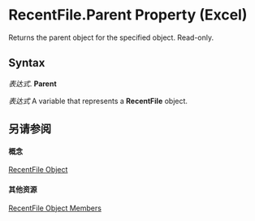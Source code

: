 
# RecentFile.Parent Property (Excel)

Returns the parent object for the specified object. Read-only.


## Syntax

 _表达式_. **Parent**

 _表达式_ A variable that represents a **RecentFile** object.


## 另请参阅


#### 概念


[RecentFile Object](39d0a969-179d-a7bd-e5ab-7baf7930712a.md)
#### 其他资源


[RecentFile Object Members](http://msdn.microsoft.com/library/af06db48-f17a-9039-d252-728001dea3dc%28Office.15%29.aspx)